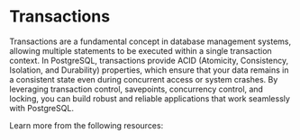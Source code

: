 # Transactions

Transactions are a fundamental concept in database management systems, allowing multiple statements to be executed within a single transaction context. In PostgreSQL, transactions provide ACID (Atomicity, Consistency, Isolation, and Durability) properties, which ensure that your data remains in a consistent state even during concurrent access or system crashes. By leveraging transaction control, savepoints, concurrency control, and locking, you can build robust and reliable applications that work seamlessly with PostgreSQL.

Learn more from the following resources:


